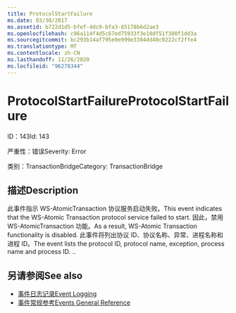 ```yaml
---
title: ProtocolStartFailure
ms.date: 03/30/2017
ms.assetid: b722d1d5-bfef-4dc9-bfa3-85178b6d2ae3
ms.openlocfilehash: c96a114f4d5c67ed75933f3e10df51f380f1dd3a
ms.sourcegitcommit: bc293b14af795e0e999e3304dd40c0222cf2ffe4
ms.translationtype: MT
ms.contentlocale: zh-CN
ms.lasthandoff: 11/26/2020
ms.locfileid: "96278344"
---
```

# <a name="protocolstartfailure"></a><span data-ttu-id="78739-102">ProtocolStartFailure</span><span class="sxs-lookup"><span data-stu-id="78739-102">ProtocolStartFailure</span></span>

<span data-ttu-id="78739-103">ID：143</span><span class="sxs-lookup"><span data-stu-id="78739-103">Id: 143</span></span>  
  
 <span data-ttu-id="78739-104">严重性：错误</span><span class="sxs-lookup"><span data-stu-id="78739-104">Severity: Error</span></span>  
  
 <span data-ttu-id="78739-105">类别：TransactionBridge</span><span class="sxs-lookup"><span data-stu-id="78739-105">Category: TransactionBridge</span></span>  
  
## <a name="description"></a><span data-ttu-id="78739-106">描述</span><span class="sxs-lookup"><span data-stu-id="78739-106">Description</span></span>  

 <span data-ttu-id="78739-107">此事件指示 WS-AtomicTransaction 协议服务启动失败。</span><span class="sxs-lookup"><span data-stu-id="78739-107">This event indicates that the WS-Atomic Transaction protocol service failed to start.</span></span> <span data-ttu-id="78739-108">因此，禁用 WS-AtomicTransaction 功能。</span><span class="sxs-lookup"><span data-stu-id="78739-108">As a result, WS-Atomic Transaction functionality is disabled.</span></span> <span data-ttu-id="78739-109">此事件将列出协议 ID、协议名称、异常、进程名称和进程 ID。</span><span class="sxs-lookup"><span data-stu-id="78739-109">The event lists the protocol ID, protocol name, exception, process name and process ID.</span></span> <span data-ttu-id="78739-110">.</span><span class="sxs-lookup"><span data-stu-id="78739-110">.</span></span>  
  
## <a name="see-also"></a><span data-ttu-id="78739-111">另请参阅</span><span class="sxs-lookup"><span data-stu-id="78739-111">See also</span></span>

- [<span data-ttu-id="78739-112">事件日志记录</span><span class="sxs-lookup"><span data-stu-id="78739-112">Event Logging</span></span>](index.md)
- [<span data-ttu-id="78739-113">事件常规参考</span><span class="sxs-lookup"><span data-stu-id="78739-113">Events General Reference</span></span>](events-general-reference.md)
